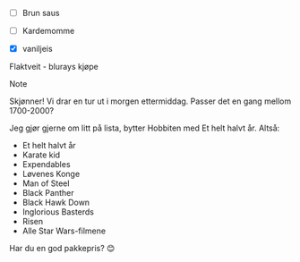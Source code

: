 - [ ] Brun saus
- [ ] Kardemomme
- [x] vaniljeis


Flaktveit - blurays kjøpe


> [!NOTE]
> Skjønner! Vi drar en tur ut i morgen ettermiddag. Passer det en gang mellom 1700-2000?
> 
> Jeg gjør gjerne om litt på lista, bytter Hobbiten med Et helt halvt år. Altså:
> - Et helt halvt år
> - Karate kid 
> - Expendables
> - Løvenes Konge
> - Man of Steel
> - Black Panther
> - Black Hawk Down
> - Inglorious Basterds
> - Risen
> - Alle Star Wars-filmene
> 
> Har du en god pakkepris? 😊